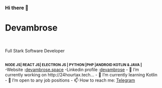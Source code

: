 ### Hi there 👋


<h1>Devambrose</h1><br/>
<p>Full Stark Software Developer</p><br/>
<b><small>NODE JS| REACT JS| ELECTRON JS | PYTHON |PHP |ANDROID KOTLIN & JAVA | </small></b><br/>
-Website :<a href='http://itsambrose.space'>devambrose.space</a>
-Linkedin profile :<a href='https://www.linkedin.com/in/ambrose-mwangi/'>devambrose</a>
- 🔭 I’m currently working on http://24hourtax.tech...
- 🌱 I’m currently learning Kotlin 
- 👯 I’m open to any job positions
- 📫 How to reach me: <a href='https://t.me/Ambuh'>Telegram</a>
